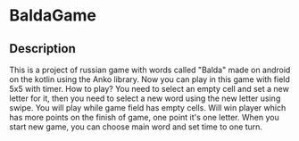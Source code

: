 # BaldaGame
## Description
This is a project of russian game with words called "Balda" made on android on the kotlin using the Anko library. Now you can play in this game with field 5x5 with timer.
How to play?
You need to select an empty cell and set a new letter for it, then you need to select a new word using the new letter using swipe. You will play while game field has empty cells. Will win player which has more points on the finish of game, one point it's one letter.
When you start new game, you can choose main word and set time to one turn.

